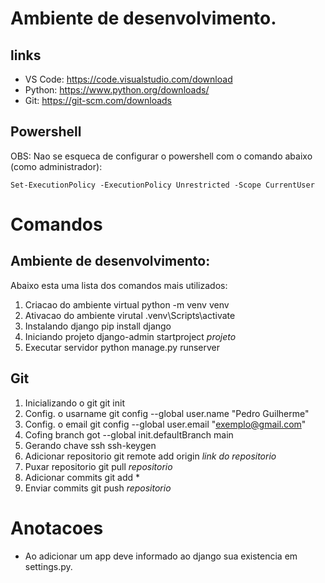 # Ambiente de desenvolvimento.
## links 
- VS Code: https://code.visualstudio.com/download
- Python: https://www.python.org/downloads/
- Git: https://git-scm.com/downloads

## Powershell
OBS: Nao se esqueca de configurar o powershell com o comando abaixo (como administrador):
```
Set-ExecutionPolicy -ExecutionPolicy Unrestricted -Scope CurrentUser
```

# Comandos
## Ambiente de desenvolvimento:
Abaixo esta uma lista dos comandos mais utilizados:
1. Criacao do ambiente virtual
	python -m venv venv
2. Ativacao do ambiente virutal
	.venv\Scripts\activate
3. Instalando django
	pip install django
4. Iniciando projeto
	django-admin startproject *projeto*
5. Executar servidor 
	python manage.py runserver

## Git
1. Inicializando o git
	git init
2. Config. o usarname
	git config --global user.name "Pedro Guilherme"
3. Config. o email
	git config --global user.email "exemplo@gmail.com"
4. Cofing branch
	got --global init.defaultBranch main
5. Gerando chave ssh
	ssh-keygen
6. Adicionar repositorio
	git remote add origin *link do repositorio*
7. Puxar repositorio
	git pull *repositorio*
8. Adicionar commits
	git add *
9. Enviar commits
	git push *repositorio*
	
# Anotacoes 
- Ao adicionar um app deve informado ao django sua existencia em settings.py.